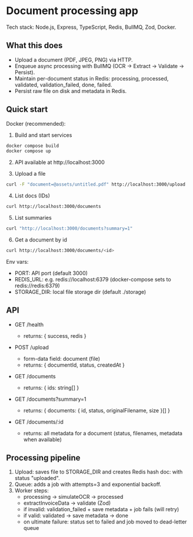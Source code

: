 # Document processing app

Tech stack: Node.js, Express, TypeScript, Redis, BullMQ, Zod, Docker.

## What this does

- Upload a document (PDF, JPEG, PNG) via HTTP.
- Enqueue async processing with BullMQ (OCR -> Extract -> Validate -> Persist).
- Maintain per-document status in Redis: processing, processed, validated, validation_failed, done, failed.
- Persist raw file on disk and metadata in Redis.

## Quick start

Docker (recommended):

1. Build and start services

```sh
docker compose build
docker compose up
```

2. API available at http://localhost:3000

3. Upload a file

```sh
curl -F "document=@assets/untitled.pdf" http://localhost:3000/upload
```

4. List docs (IDs)

```sh
curl http://localhost:3000/documents
```

5. List summaries

```sh
curl "http://localhost:3000/documents?summary=1"
```

6. Get a document by id

```sh
curl http://localhost:3000/documents/<id>
```

Env vars:

- PORT: API port (default 3000)
- REDIS_URL: e.g. redis://localhost:6379 (docker-compose sets to redis://redis:6379)
- STORAGE_DIR: local file storage dir (default ./storage)

## API

- GET /health
  - returns: { success, redis }

- POST /upload
  - form-data field: document (file)
  - returns: { documentId, status, createdAt }

- GET /documents
  - returns: { ids: string[] }

- GET /documents?summary=1
  - returns: { documents: { id, status, originalFilename, size }[] }

- GET /documents/:id
  - returns: all metadata for a document (status, filenames, metadata when available)

## Processing pipeline

1. Upload: saves file to STORAGE_DIR and creates Redis hash doc:<id> with status "uploaded".
2. Queue: adds a job with attempts=3 and exponential backoff.
3. Worker steps:
   - processing -> simulateOCR -> processed
   - extractInvoiceData -> validate (Zod)
   - if invalid: validation_failed + save metadata + job fails (will retry)
   - if valid: validated -> save metadata -> done
   - on ultimate failure: status set to failed and job moved to dead-letter queue
